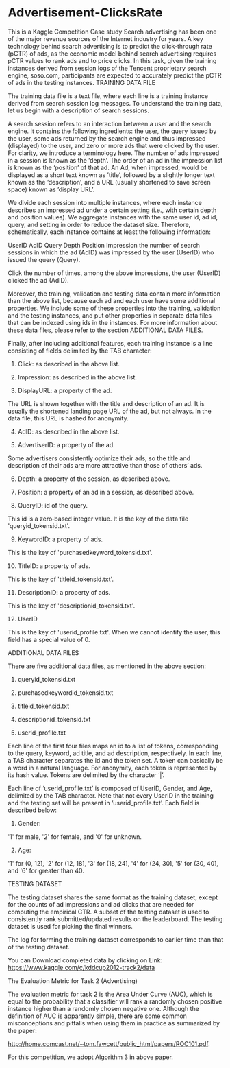 # Advertisement-ClicksRate
This is a Kaggle Competition Case study
Search advertising has been one of the major revenue sources of the Internet industry for years. A key technology behind search advertising is to predict the click-through rate (pCTR) of ads, as the economic model behind search advertising requires pCTR values to rank ads and to price clicks. In this task, given the training instances derived from session logs of the Tencent proprietary search engine, soso.com, participants are expected to accurately predict the pCTR of ads in the testing instances.
TRAINING DATA FILE   

The training data file is a text file, where each line is a training instance derived from search session log messages. To understand the training data, let us begin with a description of search sessions.   

A search session refers to an interaction between a user and the search engine. It contains the following ingredients: the user, the query issued by the user, some ads returned by the search engine and thus impressed (displayed) to the user, and zero or more ads that were clicked by the user. For clarity, we introduce a terminology here. The number of ads impressed in a session is known as the ’depth’. The order of an ad in the impression list is known as the ‘position’ of that ad. An Ad, when impressed, would be displayed as a short text known as ’title’, followed by a slightly longer text known as the ’description’, and a URL (usually shortened to save screen space) known as ’display URL’.   

We divide each session into multiple instances, where each instance describes an impressed ad under a certain setting  (i.e., with certain depth and position values).  We aggregate instances with the same user id, ad id, query, and setting in order to reduce the dataset size. Therefore, schematically, each instance contains at least the following information:

UserID 
AdID 
Query 
Depth 
Position 
Impression 
the number of search sessions in which the ad (AdID) was impressed by the user (UserID) who issued the query (Query).

Click 
the number of times, among the above impressions, the user (UserID) clicked the ad (AdID).   

Moreover, the training, validation and testing data contain more information than the above list, because each ad and each user have some additional properties. We include some of these properties into the training, validation  and the testing instances, and put other properties in separate data files that can be indexed using ids in the instances. For more information about these data files, please refer to the section ADDITIONAL DATA FILES. 

Finally, after including additional features, each training instance is a line consisting of fields delimited by the TAB character: 

1. Click: as described in the above list. 

2. Impression: as described in the above list. 

3. DisplayURL: a property of the ad. 

The URL is shown together with the title and description of an ad. It is usually the shortened landing page URL of the ad, but not always. In the data file,  this URL is hashed for anonymity. 

4. AdID: as described in the above list. 

5. AdvertiserID: a property of the ad. 

Some advertisers consistently optimize their ads, so the title and description of their ads are more attractive than those of others’ ads. 

6. Depth: a property of the session, as described above.   

7. Position: a property of an ad in a session, as described above. 

8. QueryID:  id of the query. 

This id is a zero‐based integer value. It is the key of the data file 'queryid_tokensid.txt'.

9. KeywordID: a property of ads. 

This is the key of  'purchasedkeyword_tokensid.txt'. 

10. TitleID: a property of ads. 

This is the key of 'titleid_tokensid.txt'. 

11. DescriptionID: a property of ads. 

 This is the key of 'descriptionid_tokensid.txt'. 

12. UserID 

This is the key of 'userid_profile.txt'.  When we cannot identify the user, this field has a special value of 0.

 ADDITIONAL DATA FILES

There are five additional data files, as mentioned in the above section: 

1. queryid_tokensid.txt 

2. purchasedkeywordid_tokensid.txt 

3. titleid_tokensid.txt 

4. descriptionid_tokensid.txt 

5. userid_profile.txt 

Each line of the first four files maps an id to a list of tokens, corresponding to the query, keyword, ad title, and ad description, respectively. In each line, a TAB character separates the id and the token set.  A token can basically be a word in a natural language. For anonymity, each token is represented by its hash value.  Tokens are delimited by the character ‘|’. 

Each line of ‘userid_profile.txt’ is composed of UserID, Gender, and Age, delimited by the TAB character. Note that not every UserID in the training and the testing set will be present in ‘userid_profile.txt’. Each field is described below: 

1. Gender: 

'1'  for male, '2' for female,  and '0'  for unknown. 

2. Age: 

'1'  for (0, 12],  '2' for (12, 18], '3' for (18, 24], '4'  for  (24, 30], '5' for (30,  40], and '6' for greater than 40. 

TESTING DATASET

The testing dataset shares the same format as the training dataset, except for the counts of ad impressions and ad clicks that are needed for computing the empirical CTR. A subset of the testing dataset is used to consistently rank submitted/updated results on the leaderboard. The testing dataset is used for picking the final winners.

The log for forming the training dataset corresponds to earlier time than that of the testing dataset.

You can Download completed data by clicking on Link:
https://www.kaggle.com/c/kddcup2012-track2/data

The Evaluation Metric for Task 2 (Advertising)

 The evaluation metric for task 2 is the Area Under Curve (AUC), which is equal to the probability that a classifier will rank a randomly chosen positive instance higher than a randomly chosen negative one. Although the definition of AUC is apparently simple, there are some common misconceptions and pitfalls when using them in practice as summarized by the paper:

http://home.comcast.net/~tom.fawcett/public_html/papers/ROC101.pdf.  

For this competition, we adopt Algorithm 3 in above paper.

